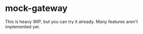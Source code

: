 # mock-gateway

This is heavy WIP, but you can try it already. Many features aren't implemented yet.
